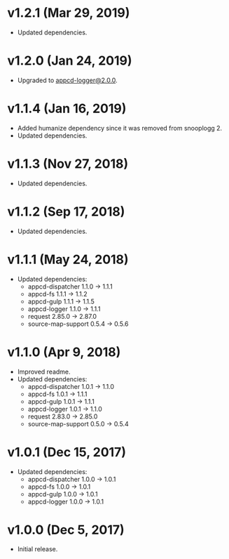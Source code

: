 # v1.2.1 (Mar 29, 2019)

 * Updated dependencies.

# v1.2.0 (Jan 24, 2019)

 * Upgraded to appcd-logger@2.0.0.

# v1.1.4 (Jan 16, 2019)

 * Added humanize dependency since it was removed from snooplogg 2.
 * Updated dependencies.

# v1.1.3 (Nov 27, 2018)

 * Updated dependencies.

# v1.1.2 (Sep 17, 2018)

 * Updated dependencies.

# v1.1.1 (May 24, 2018)

 * Updated dependencies:
   - appcd-dispatcher 1.1.0 -> 1.1.1
   - appcd-fs 1.1.1 -> 1.1.2
   - appcd-gulp 1.1.1 -> 1.1.5
   - appcd-logger 1.1.0 -> 1.1.1
   - request 2.85.0 -> 2.87.0
   - source-map-support 0.5.4 -> 0.5.6

# v1.1.0 (Apr 9, 2018)

 * Improved readme.
 * Updated dependencies:
   - appcd-dispatcher 1.0.1 -> 1.1.0
   - appcd-fs 1.0.1 -> 1.1.1
   - appcd-gulp 1.0.1 -> 1.1.1
   - appcd-logger 1.0.1 -> 1.1.0
   - request 2.83.0 -> 2.85.0
   - source-map-support 0.5.0 -> 0.5.4

# v1.0.1 (Dec 15, 2017)

 * Updated dependencies:
   - appcd-dispatcher 1.0.0 -> 1.0.1
   - appcd-fs 1.0.0 -> 1.0.1
   - appcd-gulp 1.0.0 -> 1.0.1
   - appcd-logger 1.0.0 -> 1.0.1

# v1.0.0 (Dec 5, 2017)

 - Initial release.
